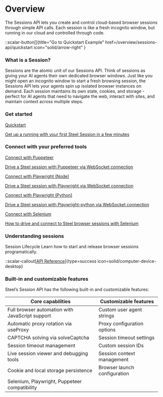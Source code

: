 # Overview

The Sessions API lets you create and control cloud-based browser sessions through simple API calls. Each session is like a fresh incognito window, but running in our cloud and controlled through code.


::scalar-button[]{title="Go to Quickstart Example" href=/overview/sessions-api/quickstart icon="solid/arrow-right" }

### What is a Session?

Sessions are the atomic unit of our Sessions API. Think of sessions as giving your AI agents their own dedicated browser windows. Just like you might open an incognito window to start a fresh browsing session, the Sessions API lets your agents spin up isolated browser instances on demand. Each session maintains its own state, cookies, and storage - perfect for AI agents that need to navigate the web, interact with sites, and maintain context across multiple steps.

### Get started

<a href="/overview/sessions-api/quickstart" type="page-link" class="t-editor__page-link">
    <span>Quickstart</span>
    <p>Get up a running with your first Steel Session in a few minutes</p>
</a>

### Connect with your preferred tools

<a href="/overview/guides/connect-with-puppeteer" type="page-link" class="t-editor__page-link">
    <span>Connect with Puppeteer</span>
    <p>Drive a Steel session with Puppeteer via WebSocket connection</p>
</a>

<a href="/overview/guides/connect-with-playwright-node" type="page-link" class="t-editor__page-link">
    <span>Connect with Playwright (Node)</span>
    <p>Drive a Steel session with Playwright via WebSocket connection</p>
</a>

<a href="/overview/guides/connect-with-playwright-python" type="page-link" class="t-editor__page-link">
    <span>Connect with Playwright (Python)</span>
    <p>Drive a Steel session with Playwright-python via WebSocket connection</p>
</a>

<a href="/overview/guides/connect-with-selenium" type="page-link" class="t-editor__page-link">
    <span>Connect with Selenium</span>
    <p>How to drive and connect to Steel browser sessions with Selenium</p>
</a>

### Understanding sessions

Session Lifecycle
Learn how to start and release browser sessions programatically.

::scalar-callout[[API Reference](/api-reference)]{type=success icon=solid/computer-device-desktop}

### Built-in and customizable features

Steel’s Session API has the following built-in and customizable features:

| Core capabilities                                                | Customizable features                   |
|------------------------------------------------------------------|-----------------------------------------|
| Full browser automation with JavaScript support                  | Custom user agent strings               |
| Automatic proxy rotation via useProxy                            | Proxy configuration options             |
| CAPTCHA solving via solveCaptcha                                 | Session timeout settings                |
| Session timeout management                                       | Custom session IDs                      |
| Live session viewer and debugging tools                          | Session context management              |
| Cookie and local storage persistence                             | Browser launch configuration            |
| Selenium, Playwright, Puppeteer compatibility                    |                                         |